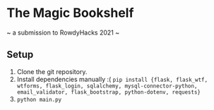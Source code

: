 # The Magic Bookshelf 
~ a submission to RowdyHacks 2021 ~

## Setup
1. Clone the git repository.
2. Install dependencies manually :( `pip install {flask, flask_wtf, wtforms, flask_login, sqlalchemy, mysql-connector-python, email_validator, flask_bootstrap, python-dotenv, requests}`
3. `python main.py`
